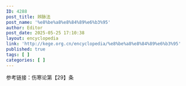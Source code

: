 ```yaml
---
ID: 4288
post_title: 辨脉法
post_name: '%e8%be%a8%e8%84%89%e6%b3%95'
author: Editor
post_date: 2025-05-25 17:10:38
layout: encyclopedia
link: 'http://kege.org.cn/encyclopedia/%e8%be%a8%e8%84%89%e6%b3%95'
published: true
tags: [ ]
categories: [ ]
---
```

参考链接：伤寒论第【29】条